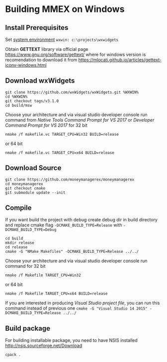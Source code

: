 # Building MMEX on Windows

## Install Prerequisites
Set [system environment](http://www.computerhope.com/issues/ch000549.htm) `wxwin: c:\projects\wxwidgets`

Obtain **GETTEXT** library via official page
https://www.gnu.org/software/gettext/
where for windows version is recomendation to download it from
https://mlocati.github.io/articles/gettext-iconv-windows.html

## Download wxWidgets

	git clone https://github.com/wxWidgets/wxWidgets.git %WXWIN%
	cd %WXWIN%
	git checkout tags/v3.1.0
	cd build/msw

Choose your architecture and via visual studio developer console run command
from *Native Tools Command Prompt for VS 2017* or *Developer Command Prompt for VS 2017* for 32 bit

	nmake /f makefile.vc TARGET_CPU=Win32 BUILD=release
or 64 bit

	nmake /f makefile.vc TARGET_CPU=x64 BUILD=release

## Download Source
	git clone https://github.com/moneymanagerex/moneymanagerex
	cd moneymanagerex
	git checkout cmake
	git submodule update --init
	
## Compile
If you want build the project with debug create debug dir in build directory
and replace cmake flag
`-DCMAKE_BUILD_TYPE=Release`
with
`-DCMAKE_BUILD_TYPE=Debug`

    cd build
    mkdir release
    cd release
    cmake -G "NMake Makefiles" -DCMAKE_BUILD_TYPE=Release ../../

Choose your architecture and via visual studio developer console run command for 32 bit

	nmake /f Makefile TARGET_CPU=Win32
or 64 bit

	nmake /f Makefile TARGET_CPU=x64 BUILD=release

If you are interested in producing *Visual Studio project file*, you can run this command instead of previous one
`cmake -G "Visual Studio 14 2015" -DCMAKE_BUILD_TYPE=Release ../../`

## Build package
For building installable package, you need to have NSIS installed http://nsis.sourceforge.net/Download

	cpack .

